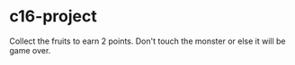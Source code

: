 # c16-project
Collect the fruits to earn 2 points. Don't touch the monster or else it will be game over.
